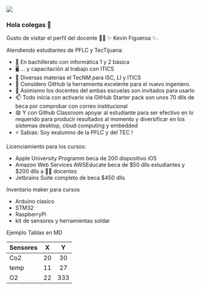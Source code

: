 ![](https://scontent.xx.fbcdn.net/v/t1.15752-9/239823778_267562271616364_5953555998550635808_n.jpg?_nc_cat=107&ccb=1-5&_nc_sid=aee45a&_nc_eui2=AeEG5cT7_-wWSHWEDwSdVjjRgn6BfbDUmHmCfoF9sNSYedqbZZhJYETfHBquUJT14Q6yqNVN_2jZCyxe2tZ4eUer&_nc_ohc=CFqB286O--kAX8kMFPB&_nc_ad=z-m&_nc_cid=0&_nc_ht=scontent.xx&oh=8e478bc6c0132c7a31d14c4e20d3978b&oe=614CC121)

### Hola colegas 👋


Gusto de visitar el perfil del docente 👨‍🏫 ✨ Kevin Figueroa ✨.

Atendiendo estudiantes de PFLC y TecTijuana:

- 🔭 En bachillerato con informática 1 y 2 básica 
- 🖥 ... y capacitación al trabajo con ITICS
- 📲 Diversas materias el TecNM para ISC, LI y ITICS
- 🤔 Considero GitHub la herramienta excelente para el nuevo ingeniero.
- 💬 Asimismo los docentes del ambas escuelas son invitados para usarlo 
- 📫 Todo inicia con activarlo via GitHub Starter pack son unos 70 dlls de beca por comprobar con correo institucional 
- 😄 Y con Github Classroom apoyar al estudiante para ser efectivo en lo requerido para producir resultados al momento y diversificar en los sistemas desktop, cloud computing y embedded 
- ⚡ Sabias: Soy exalumno de la PFLC y del TEC !

Licenciamiento para los cursos:
- Apple University Programm beca de 200 dispositivo iOS
- Amazon Web Services AWSEducate beca de $50 dlls estudiantes y $200 dlls a 👩‍🏫 docentes 
- Jetbrains Suite completo de beca $450 dlls


Inventario maker para cursos
- Arduino clasico
- STM32
- RaspberryPi 
- kit de sensores y herramientas soldar



Ejemplo Tablas en MD

| Sensores 	|  X 	|  Y  	|
|----------	|:--:	|:---:	|
| Co2      	| 20 	|  30 	|
| temp     	| 11 	|  27 	|
| O2       	| 22 	| 333 	|

